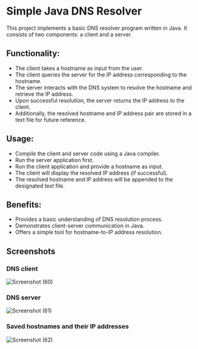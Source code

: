 # Simple Java DNS Resolver
This project implements a basic DNS resolver program written in Java. It consists of two components: a client and a server.

## Functionality:

- The client takes a hostname as input from the user.
- The client queries the server for the IP address corresponding to the hostname.
- The server interacts with the DNS system to resolve the hostname and retrieve the IP address.
- Upon successful resolution, the server returns the IP address to the client.
- Additionally, the resolved hostname and IP address pair are stored in a text file for future reference.

## Usage:

- Compile the client and server code using a Java compiler.
- Run the server application first.
- Run the client application and provide a hostname as input.
- The client will display the resolved IP address (if successful).
- The resolved hostname and IP address will be appended to the designated text file.

## Benefits:

- Provides a basic understanding of DNS resolution process.
- Demonstrates client-server communication in Java.
- Offers a simple tool for hostname-to-IP address resolution.

## Screenshots
### DNS client
![Screenshot (60)](https://github.com/user-attachments/assets/96a82c1f-88b6-4c87-96f8-af167530d890)

### DNS server
![Screenshot (61)](https://github.com/user-attachments/assets/8f86091d-a963-4195-a8c1-9bcdb67b2b0e)

### Saved hostnames and their IP addresses
![Screenshot (62)](https://github.com/user-attachments/assets/d0477f2b-4975-4f07-b349-5d3d33effa9d)


